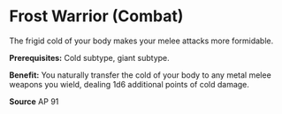 ﻿---
cssclass: [feats]

---
# Frost Warrior (Combat)

The frigid cold of your body makes your melee attacks more formidable.

**Prerequisites:** Cold subtype, giant subtype.

**Benefit:** You naturally transfer the cold of your body to any metal melee weapons you wield, dealing 1d6 additional points of cold damage.

**Source** AP 91